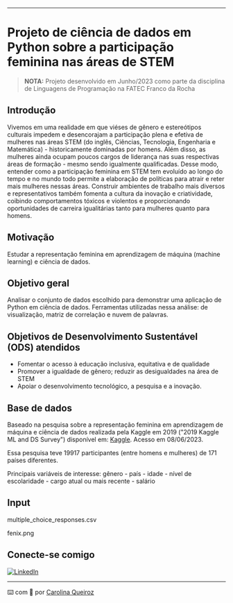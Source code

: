 -------

# Projeto de ciência de dados em Python sobre a participação feminina nas áreas de STEM

> **NOTA:** Projeto desenvolvido em Junho/2023 como parte da disciplina de Linguagens de Programação na FATEC Franco da Rocha

## Introdução

Vivemos em uma realidade em que viéses de gênero e estereótipos culturais impedem e desencorajam a participação plena e efetiva de mulheres nas áreas STEM (do inglês, Ciências, Tecnologia, Engenharia e Matemática) - historicamente dominadas por homens. Além disso, as mulheres ainda ocupam poucos cargos de liderança nas suas respectivas áreas de formação - mesmo sendo igualmente qualificadas. Desse modo, entender como a participação feminina em STEM tem evoluído ao longo do tempo e no mundo todo permite a elaboração de políticas para atrair e reter mais mulheres nessas áreas. Construir ambientes de trabalho mais diversos e representativos também fomenta a cultura da inovação e criatividade, coibindo comportamentos tóxicos e violentos e proporcionando oportunidades de carreira igualitárias tanto para mulheres quanto para homens.

## Motivação

Estudar a representação feminina em aprendizagem de máquina (machine learning) e ciência de dados.

## Objetivo geral

Analisar o conjunto de dados escolhido para demonstrar uma aplicação de Python em ciência de dados. Ferramentas utilizadas nessa análise: de visualização, matriz de correlação e nuvem de palavras.

## Objetivos de Desenvolvimento Sustentável (ODS) atendidos

- Fomentar o acesso à educação inclusiva, equitativa e de qualidade
- Promover a igualdade de gênero; reduzir as desigualdades na área de STEM
- Apoiar o desenvolvimento tecnológico, a pesquisa e a inovação.

## Base de dados

Baseado na pesquisa sobre a representação feminina em aprendizagem de máquina e ciência de dados realizada pela Kaggle em 2019 ("2019 Kaggle ML and DS Survey") disponível em: [Kaggle](https://www.kaggle.com/code/parulpandey/geek-girls-rising-myth-or-reality/notebook). Acesso em 08/06/2023.

Essa pesquisa teve 19917 participantes (entre homens e mulheres) de 171 países diferentes.

Principais variáveis de interesse: gênero - país - idade - nível de escolaridade - cargo atual ou mais recente - salário

## Input

multiple_choice_responses.csv

fenix.png

## Conecte-se comigo

[![LinkedIn](https://img.shields.io/badge/LinkedIn-0077B5?style=for-the-badge&logo=linkedin&logoColor=white)](https://www.linkedin.com/in/carolina-queiroz-08b454176/)

---

⌨️ com 💜 por [Carolina Queiroz](https://github.com/CarolinaQueiroz)
